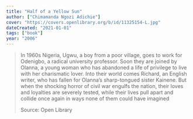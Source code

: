 ```yaml
---
title: "Half of a Yellow Sun"
author: ["Chimamanda Ngozi Adichie"]
cover: "https://covers.openlibrary.org/b/id/11325154-L.jpg"
dateCreated: "2021-01-01"
tags: ["book"]
year: "2006"
---
```


> In 1960s Nigeria, Ugwu, a boy from a poor village, goes to work for Odenigbo, a radical university professor. Soon they are joined by Olanna, a young woman who has abandoned a life of privilege to live with her charismatic lover. Into their world comes Richard, an English writer, who has fallen for Olanna’s sharp-tongued sister Kainene. But when the shocking horror of civil war engulfs the nation, their loves and loyalties are severely tested, while their lives pull apart and collide once again in ways none of them could have imagined
>
> Source: Open Library

